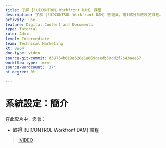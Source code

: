 ```yaml
---
title: 了解 [!UICONTROL Workfront DAM] 課程
description: 了解 [!UICONTROL Workfront DAM] 管理員，第1部分系統設定課程。
activity: use
feature: Digital Content and Documents
type: Tutorial
role: Admin
level: Intermediate
team: Technical Marketing
kt: 8964
doc-type: video
source-git-commit: d39754b619e526e1a869deedb38dd2f2b43aee57
workflow-type: tm+mt
source-wordcount: '37'
ht-degree: 0%

---
```


# 系統設定：簡介

在此影片中，您會：

* 取得 [!UICONTROL Workfront DAM] 課程

>[!VIDEO](https://video.tv.adobe.com/v/335227/?quality=12)

<!-- Learn more graphic & links to documentation articles
* Accessing help for Workfront DAM
* Workfront DAM within Workfront
-->

